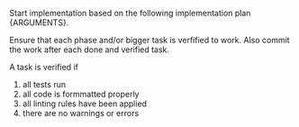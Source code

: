 
Start implementation based on the following implementation plan {ARGUMENTS}.

Ensure that each phase and/or bigger task is verfified to work. Also commit the work after each done and verified task.

A task is verified if 
1. all tests run
2. all code is formmatted properly
3. all linting rules have been applied
4. there are no warnings or errors

